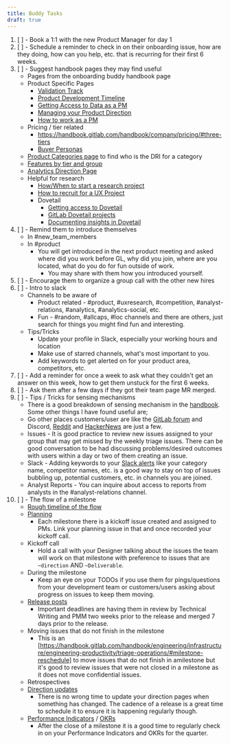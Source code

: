 ```yaml
---
title: Buddy Tasks
draft: true
---
```


1. [ ] - Book a 1:1 with the new Product Manager for day 1
1. [ ] - Schedule a reminder to check in on their onboarding issue, how are they doing, how can you help, etc. that is recurring for their first 6 weeks.
1. [ ] - Suggest handbook pages they may find useful
    - Pages from the onboarding buddy handbook page
    - Product Specific Pages
        - [Validation Track](/handbook/product-development/product-development-flow/#validation-track)
        - [Product Development Timeline](/handbook/engineering/workflow/#product-development-timeline)
        - [Getting Access to Data as a PM](/handbook/enterprise-data/organization/programs/data-for-product-managers/)
        - [Managing your Product Direction](/handbook/product/product-processes/#managing-your-product-direction)
        - [How to work as a PM](/handbook/product/product-processes/#how-to-work-as-a-pm)
    - Pricing / tier related
        - <https://handbook.gitlab.com/handbook/company/pricing/#three-tiers>
        - [Buyer Personas](/handbook/marketing/brand-and-product-marketing/product-and-solution-marketing/roles-personas/buyer-persona/)
    - [Product Categories page](/handbook/product/categories/) to find who is the DRI for a category
    - [Features by tier and group](/handbook/product/categories/features/)
    - [Analytics Direction Page](https://about.gitlab.com/direction/monitor/)
    - Helpful for research
        - [How/When to start a research project](/handbook/product/ux/ux-research/#conducting-ux-research-at-gitlab)
        - [How to recruit for a UX Project](/handbook/product/ux/ux-research/recruiting-participants/)
        - Dovetail
            - [Getting access to Dovetail](/handbook/it/end-user-services/onboarding-access-requests/access-requests/)
            - [GitLab Dovetail projects](https://gitlab.dovetailapp.com/projects)
            - [Documenting insights in Dovetail](/handbook/product/ux/dovetail/)
1. [ ] - Remind them to introduce themselves
    - In #new_team_members
    - In #product
        - You will get introduced in the next product meeting and asked where did you work before GL, why did you join, where are you located, what do you do for fun outside of work.
            - You may share with them how you introduced yourself.
1. [ ] - Encourage them to organize a group call with the other new hires
1. [ ] - Intro to slack
    - Channels to be aware of
        - Product related - #product, #uxresearch, #competition, #analyst-relations, #analytics, #analytics-social, etc.
        - Fun - #random, #allcaps, #loc channels and there are others, just search for things you might find fun and interesting.
    - Tips/Tricks
        - Update your profile in Slack, especially your working hours and location
        - Make use of starred channels, what's most important to you.
        - Add keywords to get alerted on for your product area, competitors, etc.
1. [ ] - Add a reminder for once a week to ask what they couldn't get an answer on this week, how to get them unstuck for the first 6 weeks.
1. [ ] - Ask them after a few days if they got their team page MR merged.
1. [ ] - Tips / Tricks for sensing mechanisms
    - There is a good breakdown of sensing mechanism in the [handbook](/handbook/product/product-processes/sensing-mechanisms/). Some other things I have found useful are;
    - Go other places customers/user are like the [GitLab forum](https://forum.gitlab.com/) and Discord, [Reddit](https://www.reddit.com/r/gitlab/) and [HackerNews](https://news.ycombinator.com/news) are just a few.
    - Issues - It is good practice to review new issues assigned to your group that may get missed by the weekly triage issues. There can be good conversation to be had discussing problems/desired outcomes with users within a day or two of them creating an issue.
    - Slack - Adding keywords to your [Slack alerts](https://slack.com/help/articles/4412437167251-Get-notified-about-topics-you-care-about) like your category name, competitor names, etc. is a good way to stay on top of issues bubbling up, potential customers, etc. in channels you are joined.
    - Analyst Reports - You can inquire about access to reports from analysts in the #analyst-relations channel.
1. [ ] - The flow of a milestone
    - [Rough timeline of the flow](/handbook/engineering/workflow/#product-development-timeline)
    - [Planning](/handbook/product/product-processes/#planning-issue-for-milestone)
        - Each milestone there is a kickoff issue created and assigned to PMs. Link your planning issue in that and once recorded your kickoff call.
    - Kickoff call
        - Hold a call with your Designer talking about the issues the team will work on that milestone with preference to issues that are `~direction` AND `~Deliverable`.
    - During the milestone
        - Keep an eye on your TODOs if you use them for pings/questions from your development team or customers/users asking about progress on issues to keep them moving.
    - [Release posts](/handbook/product/product-processes/#writing-release-blog-posts)
        - Important deadlines are having them in review by Technical Writing and PMM two weeks prior to the release and merged 7 days prior to the release.
    - Moving issues that do not finish in the milestone
        - This is an [https://handbook.gitlab.com/handbook/engineering/infrastructure/engineering-productivity/triage-operations/#milestone-reschedule] to move issues that do not finish in amilestone but it's good to review issues that were not closed in a milestone as it does not move confidential issues.
    - Retrospectives
    - [Direction updates](/handbook/product/product-processes/#managing-your-product-direction)
        - There is no wrong time to update your direction pages when something has changed. The cadence of a release is a great time to schedule it to ensure it is happening regularly though.
    - [Performance Indicators](https://internal.gitlab.com/handbook/company/performance-indicators/product/) / [OKRs](/handbook/company/okrs/)
        - After the close of a milestone it is a good time to regularly check in on your Performance Indicators and OKRs for the quarter.
